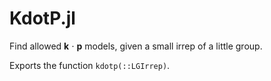 # KdotP.jl

Find allowed **k** ⋅ **p** models, given a small irrep of a little group.

Exports the function `kdotp(::LGIrrep)`.
